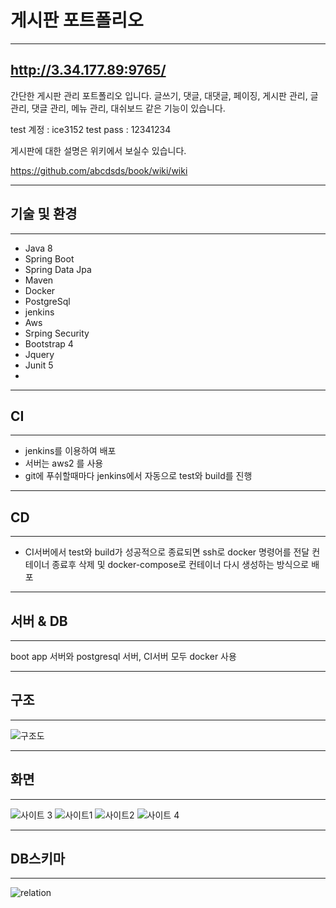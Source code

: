 게시판 포트폴리오
=============
___

http://3.34.177.89:9765/
---


간단한 게시판 관리 포트폴리오 입니다.
글쓰기, 댓글, 대댓글, 페이징, 게시판 관리, 글 관리, 댓글 관리, 메뉴 관리, 대쉬보드 같은 기능이 있습니다. 

test 계정 : ice3152 
test pass : 12341234

게시판에 대한 설명은 위키에서 보실수 있습니다.

https://github.com/abcdsds/book/wiki/wiki

---
기술 및 환경
---
___

* Java 8
* Spring Boot
* Spring Data Jpa
* Maven
* Docker
* PostgreSql
* jenkins
* Aws
* Srping Security
* Bootstrap 4
* Jquery
* Junit 5
* 

---
CI
---
___

* jenkins를 이용하여 배포
* 서버는 aws2 를 사용
* git에 푸쉬할때마다 jenkins에서 자동으로 test와 build를 진행

---
CD
---
___

* CI서버에서 test와 build가 성공적으로 종료되면
  ssh로 docker 명령어를 전달
  컨테이너 종료후 삭제 및 docker-compose로 컨테이너 다시 생성하는 방식으로 배포
  

---
서버 & DB
---
___

boot app 서버와 postgresql 서버, CI서버 모두 docker 사용


---
구조
---
___

<img src="https://user-images.githubusercontent.com/50533198/84874937-453c2380-b0c0-11ea-9087-eed697dbf2a7.png" alt="구조도" style="max-width:100%;">


---
화면
---
___

![사이트 3](https://user-images.githubusercontent.com/50533198/84889817-7cb4cb00-b0d4-11ea-8ce9-13fcd15fae12.png)
![사이트1](https://user-images.githubusercontent.com/50533198/84889821-7de5f800-b0d4-11ea-81ff-4ce3b8e61d94.png)
![사이트2](https://user-images.githubusercontent.com/50533198/84889823-7e7e8e80-b0d4-11ea-9ae8-e17b80180888.png)
![사이트 4](https://user-images.githubusercontent.com/50533198/84895580-7c6cfd80-b0dd-11ea-9a1b-a44cb07b0e90.png)

---
DB스키마
---
___

![relation](https://user-images.githubusercontent.com/50533198/84895572-7b3bd080-b0dd-11ea-95b1-2b053ae48b1e.PNG)


